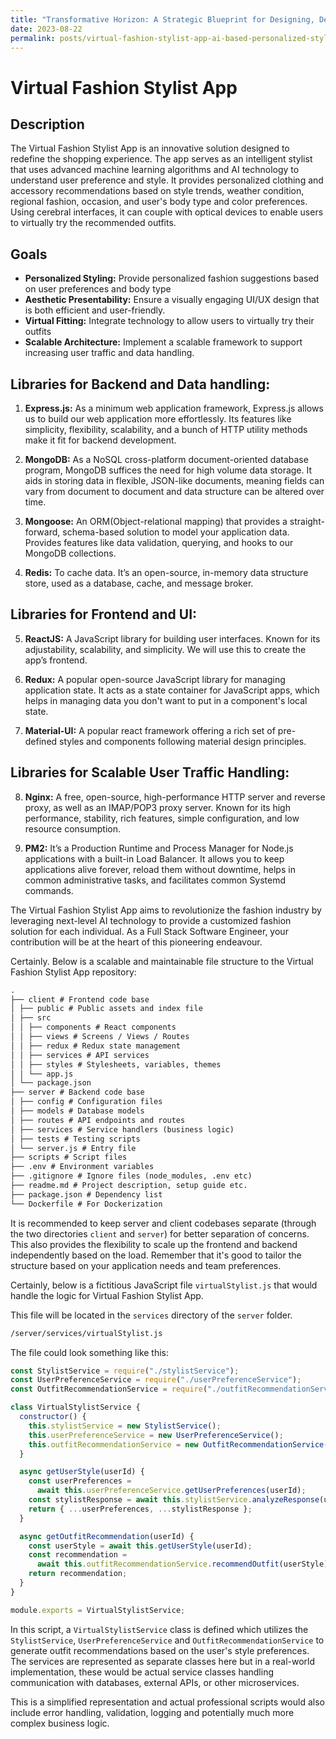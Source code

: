 ```yaml
---
title: "Transformative Horizon: A Strategic Blueprint for Designing, Developing, and Deploying a Scalable AI-Powered Virtual Fashion Stylist App with Robust Data Handling and Superior Performance for High User Traffic"
date: 2023-08-22
permalink: posts/virtual-fashion-stylist-app-ai-based-personalized-styling-scalable-data-handling
---
```


# Virtual Fashion Stylist App

## Description

The Virtual Fashion Stylist App is an innovative solution designed to redefine the shopping experience. The app serves as an intelligent stylist that uses advanced machine learning algorithms and AI technology to understand user preference and style. It provides personalized clothing and accessory recommendations based on style trends, weather condition, regional fashion, occasion, and user's body type and color preferences. Using cerebral interfaces, it can couple with optical devices to enable users to virtually try the recommended outfits.

## Goals

- **Personalized Styling:** Provide personalized fashion suggestions based on user preferences and body type
- **Aesthetic Presentability:** Ensure a visually engaging UI/UX design that is both efficient and user-friendly.
- **Virtual Fitting:** Integrate technology to allow users to virtually try their outfits
- **Scalable Architecture:** Implement a scalable framework to support increasing user traffic and data handling.

## Libraries for Backend and Data handling:

1. **Express.js:** As a minimum web application framework, Express.js allows us to build our web application more effortlessly. Its features like simplicity, flexibility, scalability, and a bunch of HTTP utility methods make it fit for backend development.

2. **MongoDB:** As a NoSQL cross-platform document-oriented database program, MongoDB suffices the need for high volume data storage. It aids in storing data in flexible, JSON-like documents, meaning fields can vary from document to document and data structure can be altered over time.

3. **Mongoose:** An ORM(Object-relational mapping) that provides a straight-forward, schema-based solution to model your application data. Provides features like data validation, querying, and hooks to our MongoDB collections.

4. **Redis:** To cache data. It’s an open-source, in-memory data structure store, used as a database, cache, and message broker.

## Libraries for Frontend and UI:

5. **ReactJS:** A JavaScript library for building user interfaces. Known for its adjustability, scalability, and simplicity. We will use this to create the app’s frontend.

6. **Redux:** A popular open-source JavaScript library for managing application state. It acts as a state container for JavaScript apps, which helps in managing data you don't want to put in a component's local state.

7. **Material-UI:** A popular react framework offering a rich set of pre-defined styles and components following material design principles.

## Libraries for Scalable User Traffic Handling:

8. **Nginx:** A free, open-source, high-performance HTTP server and reverse proxy, as well as an IMAP/POP3 proxy server. Known for its high performance, stability, rich features, simple configuration, and low resource consumption.

9. **PM2:** It’s a Production Runtime and Process Manager for Node.js applications with a built-in Load Balancer. It allows you to keep applications alive forever, reload them without downtime, helps in common administrative tasks, and facilitates common Systemd commands.

The Virtual Fashion Stylist App aims to revolutionize the fashion industry by leveraging next-level AI technology to provide a customized fashion solution for each individual. As a Full Stack Software Engineer, your contribution will be at the heart of this pioneering endeavour.

Certainly. Below is a scalable and maintainable file structure to the Virtual Fashion Stylist App repository:

```markdown
.
├── client # Frontend code base
│ ├── public # Public assets and index file
│ ├── src  
│ │ ├── components # React components
│ │ ├── views # Screens / Views / Routes
│ │ ├── redux # Redux state management
│ │ ├── services # API services
│ │ ├── styles # Stylesheets, variables, themes
│ │ └── app.js  
│ └── package.json  
├── server # Backend code base
│ ├── config # Configuration files
│ ├── models # Database models
│ ├── routes # API endpoints and routes
│ ├── services # Service handlers (business logic)
│ ├── tests # Testing scripts
│ └── server.js # Entry file
├── scripts # Script files
├── .env # Environment variables
├── .gitignore # Ignore files (node_modules, .env etc)
├── readme.md # Project description, setup guide etc.
├── package.json # Dependency list
└── Dockerfile # For Dockerization
```

It is recommended to keep server and client codebases separate (through the two directories `client` and `server`) for better separation of concerns. This also provides the flexibility to scale up the frontend and backend independently based on the load. Remember that it's good to tailor the structure based on your application needs and team preferences.

Certainly, below is a fictitious JavaScript file `virtualStylist.js` that would handle the logic for Virtual Fashion Stylist App.

This file will be located in the `services` directory of the `server` folder.

```markdown
/server/services/virtualStylist.js
```

The file could look something like this:

```javascript
const StylistService = require("./stylistService");
const UserPreferenceService = require("./userPreferenceService");
const OutfitRecommendationService = require("./outfitRecommendationService");

class VirtualStylistService {
  constructor() {
    this.stylistService = new StylistService();
    this.userPreferenceService = new UserPreferenceService();
    this.outfitRecommendationService = new OutfitRecommendationService();
  }

  async getUserStyle(userId) {
    const userPreferences =
      await this.userPreferenceService.getUserPreferences(userId);
    const stylistResponse = await this.stylistService.analyzeResponse(userId);
    return { ...userPreferences, ...stylistResponse };
  }

  async getOutfitRecommendation(userId) {
    const userStyle = await this.getUserStyle(userId);
    const recommendation =
      await this.outfitRecommendationService.recommendOutfit(userStyle);
    return recommendation;
  }
}

module.exports = VirtualStylistService;
```

In this script, a `VirtualStylistService` class is defined which utilizes the `StylistService`, `UserPreferenceService` and `OutfitRecommendationService` to generate outfit recommendations based on the user's style preferences. The services are represented as separate classes here but in a real-world implementation, these would be actual service classes handling communication with databases, external APIs, or other microservices.

This is a simplified representation and actual professional scripts would also include error handling, validation, logging and potentially much more complex business logic.
